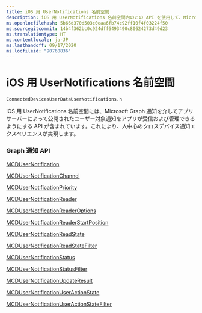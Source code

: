 ```yaml
---
title: iOS 用 UserNotifications 名前空間
description: iOS 用 UserNotifications 名前空間内のこの API を使用して、Microsoft Graph 通知を介してアプリ サーバーによって公開されたユーザー通知を受信および管理します。
ms.openlocfilehash: 5b66d370d503c0eaa6fb74c92ff10f4f03224f50
ms.sourcegitcommit: 14b4f362bc0c924dff6493490c80624273d49d23
ms.translationtype: HT
ms.contentlocale: ja-JP
ms.lasthandoff: 09/17/2020
ms.locfileid: "90760836"
---
```

# <a name="usernotifications-namespace-for-ios"></a>iOS 用 UserNotifications 名前空間

```
ConnectedDevicesUserDataUserNotifications.h
```

iOS 用 UserNotifications 名前空間には、Microsoft Graph 通知を介してアプリ サーバーによって公開されたユーザー対象通知をアプリが受信および管理できるようにする API が含まれています。これにより、人中心のクロスデバイス通知エクスペリエンスが実現します。 

### <a name="graph-notifications-apis"></a>Graph 通知 API

[MCDUserNotification](MCDUserNotification.md)

[MCDUserNotificationChannel](MCDUserNotificationChannel.md)

[MCDUserNotificationPriority](MCDUserNotificationPriority.md)

[MCDUserNotificationReader](MCDUserNotificationReader.md)

[MCDUserNotificationReaderOptions](MCDUserNotificationReaderOptions.md)

[MCDUserNotificationReaderStartPosition](MCDUserNotificationReaderStartPosition.md)

[MCDUserNotificationReadState](MCDUserNotificationReadState.md)

[MCDUserNotificationReadStateFilter](MCDUserNotificationReadStateFilter.md)

[MCDUserNotificationStatus](MCDUserNotificationStatus.md)

[MCDUserNotificationStatusFilter](MCDUserNotificationStatusFilter.md)

[MCDUserNotificationUpdateResult](MCDUserNotificationUpdateResult.md)

[MCDUserNotificationUserActionState](MCDUserNotificationUserActionState.md)

[MCDUserNotificationUserActionStateFilter](MCDUserNotificationUserActionStateFilter.md)
